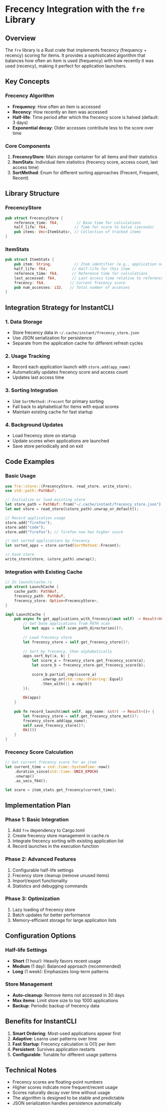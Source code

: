 # Frecency Integration with the `fre` Library

## Overview

The `fre` library is a Rust crate that implements frecency (frequency + recency) scoring for items. It provides a sophisticated algorithm that balances how often an item is used (frequency) with how recently it was used (recency), making it perfect for application launchers.

## Key Concepts

### Frecency Algorithm
- **Frequency**: How often an item is accessed
- **Recency**: How recently an item was accessed  
- **Half-life**: Time period after which the frecency score is halved (default: 3 days)
- **Exponential decay**: Older accesses contribute less to the score over time

### Core Components

1. **FrecencyStore**: Main storage container for all items and their statistics
2. **ItemStats**: Individual item statistics (frecency score, access count, last access time)
3. **SortMethod**: Enum for different sorting approaches (Frecent, Frequent, Recent)

## Library Structure

### FrecencyStore
```rust
pub struct FrecencyStore {
    reference_time: f64,        // Base time for calculations
    half_life: f64,            // Time for score to halve (seconds)
    pub items: Vec<ItemStats>, // Collection of tracked items
}
```

### ItemStats
```rust
pub struct ItemStats {
    pub item: String,          // Item identifier (e.g., application name)
    half_life: f64,           // Half-life for this item
    reference_time: f64,      // Reference time for calculations
    last_accessed: f64,       // Last access time relative to reference
    frecency: f64,           // Current frecency score
    pub num_accesses: i32,   // Total number of accesses
}
```

## Integration Strategy for InstantCLI

### 1. Data Storage
- Store frecency data in `~/.cache/instant/frecency_store.json`
- Use JSON serialization for persistence
- Separate from the application cache for different refresh cycles

### 2. Usage Tracking
- Record each application launch with `store.add(app_name)`
- Automatically updates frecency score and access count
- Updates last access time

### 3. Sorting Integration
- Use `SortMethod::Frecent` for primary sorting
- Fall back to alphabetical for items with equal scores
- Maintain existing cache for fast startup

### 4. Background Updates
- Load frecency store on startup
- Update scores when applications are launched
- Save store periodically and on exit

## Code Examples

### Basic Usage
```rust
use fre::store::{FrecencyStore, read_store, write_store};
use std::path::PathBuf;

// Initialize or load existing store
let store_path = PathBuf::from("~/.cache/instant/frecency_store.json");
let mut store = read_store(&store_path).unwrap_or_default();

// Record application usage
store.add("firefox");
store.add("code");
store.add("firefox"); // firefox now has higher score

// Get sorted applications by frecency
let sorted_apps = store.sorted(SortMethod::Frecent);

// Save store
write_store(store, &store_path).unwrap();
```

### Integration with Existing Cache
```rust
// In launch/cache.rs
pub struct LaunchCache {
    cache_path: PathBuf,
    frecency_path: PathBuf,
    frecency_store: Option<FrecencyStore>,
}

impl LaunchCache {
    pub async fn get_applications_with_frecency(&mut self) -> Result<Vec<String>> {
        // Get base applications from PATH scan
        let mut apps = self.scan_path_directories()?;
        
        // Load frecency store
        let frecency_store = self.get_frecency_store()?;
        
        // Sort by frecency, then alphabetically
        apps.sort_by(|a, b| {
            let score_a = frecency_store.get_frecency_score(a);
            let score_b = frecency_store.get_frecency_score(b);
            
            score_b.partial_cmp(&score_a)
                .unwrap_or(std::cmp::Ordering::Equal)
                .then_with(|| a.cmp(b))
        });
        
        Ok(apps)
    }
    
    pub fn record_launch(&mut self, app_name: &str) -> Result<()> {
        let frecency_store = self.get_frecency_store_mut()?;
        frecency_store.add(app_name);
        self.save_frecency_store()?;
        Ok(())
    }
}
```

### Frecency Score Calculation
```rust
// Get current frecency score for an item
let current_time = std::time::SystemTime::now()
    .duration_since(std::time::UNIX_EPOCH)
    .unwrap()
    .as_secs_f64();

let score = item_stats.get_frecency(current_time);
```

## Implementation Plan

### Phase 1: Basic Integration
1. Add `fre` dependency to Cargo.toml
2. Create frecency store management in cache.rs
3. Integrate frecency sorting with existing application list
4. Record launches in the execution function

### Phase 2: Advanced Features
1. Configurable half-life settings
2. Frecency store cleanup (remove unused items)
3. Import/export functionality
4. Statistics and debugging commands

### Phase 3: Optimization
1. Lazy loading of frecency store
2. Batch updates for better performance
3. Memory-efficient storage for large application lists

## Configuration Options

### Half-life Settings
- **Short** (1 hour): Heavily favors recent usage
- **Medium** (1 day): Balanced approach (recommended)
- **Long** (1 week): Emphasizes long-term patterns

### Store Management
- **Auto-cleanup**: Remove items not accessed in 30 days
- **Max items**: Limit store size to top 1000 applications
- **Backup**: Periodic backup of frecency data

## Benefits for InstantCLI

1. **Smart Ordering**: Most-used applications appear first
2. **Adaptive**: Learns user patterns over time
3. **Fast Startup**: Frecency calculation is O(1) per item
4. **Persistent**: Survives application restarts
5. **Configurable**: Tunable for different usage patterns

## Technical Notes

- Frecency scores are floating-point numbers
- Higher scores indicate more frequent/recent usage
- Scores naturally decay over time without usage
- The algorithm is designed to be stable and predictable
- JSON serialization handles persistence automatically
